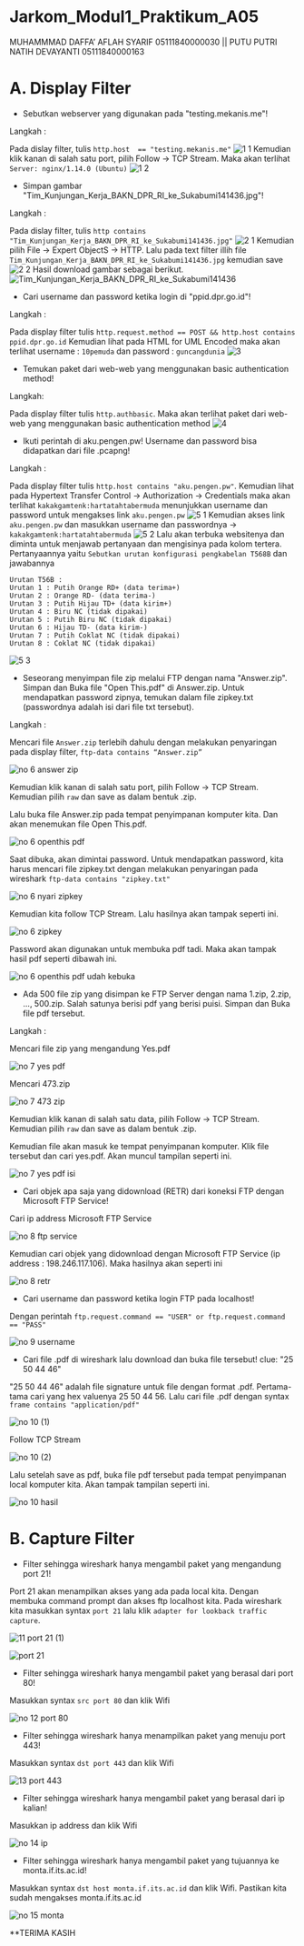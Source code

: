 # Jarkom_Modul1_Praktikum_A05

MUHAMMMAD DAFFA’ AFLAH SYARIF    05111840000030 || PUTU PUTRI NATIH DEVAYANTI       05111840000163

# A. Display Filter
- Sebutkan webserver yang digunakan pada "testing.mekanis.me"!

Langkah :

Pada dislay filter, tulis `http.host  == "testing.mekanis.me"`
![1 1](https://user-images.githubusercontent.com/52326074/96357974-725f1800-112c-11eb-8bfe-91b6392ed75d.jpg)
Kemudian klik kanan di salah satu port, pilih Follow -> TCP Stream. Maka akan terlihat `Server: nginx/1.14.0 (Ubuntu)`
![1 2](https://user-images.githubusercontent.com/52326074/96357975-74c17200-112c-11eb-9959-38bb57da8ea1.jpg)

- Simpan gambar "Tim_Kunjungan_Kerja_BAKN_DPR_RI_ke_Sukabumi141436.jpg"!

Langkah :

Pada dislay filter, tulis `http contains "Tim_Kunjungan_Kerja_BAKN_DPR_RI_ke_Sukabumi141436.jpg"`
![2 1](https://user-images.githubusercontent.com/52326074/96357982-902c7d00-112c-11eb-8aeb-03c9093314e3.jpg)
Kemudian pilih File -> Expert ObjectS -> HTTP. Lalu pada text filter illih file `Tim_Kunjungan_Kerja_BAKN_DPR_RI_ke_Sukabumi141436.jpg` kemudian save
![2 2](https://user-images.githubusercontent.com/52326074/96357984-91f64080-112c-11eb-8652-2e1267277235.jpg)
Hasil download gambar sebagai berikut.
![Tim_Kunjungan_Kerja_BAKN_DPR_RI_ke_Sukabumi141436](https://user-images.githubusercontent.com/52326074/96357986-93c00400-112c-11eb-9b6a-0227d1af1358.jpg)

- Cari username dan password ketika login di "ppid.dpr.go.id"!

Langkah :

Pada display filter tulis `http.request.method == POST && http.host contains ppid.dpr.go.id`
Kemudian lihat pada HTML for UML Encoded maka akan terlihat username : `10pemuda` dan password : `guncangdunia`
![3](https://user-images.githubusercontent.com/52326074/96357988-a5a1a700-112c-11eb-8509-6f9885f31f6d.jpg)

- Temukan paket dari web-web yang menggunakan basic authentication method!

Langkah:

Pada display filter tulis `http.authbasic`. Maka akan terlihat paket dari web-web yang menggunakan basic authentication method
![4](https://user-images.githubusercontent.com/52326074/96357995-af2b0f00-112c-11eb-956f-94f57b1397e7.jpg)

- Ikuti perintah di aku.pengen.pw! Username dan password bisa didapatkan dari file .pcapng!

Langkah :

Pada display filter tulis `http.host contains "aku.pengen.pw"`. Kemudian lihat pada Hypertext Transfer Control -> Authorization -> Credentials maka akan terlihat `kakakgamtenk:hartatahtabermuda` menunjukkan username dan password untuk mengakses link `aku.pengen.pw`
![5 1](https://user-images.githubusercontent.com/52326074/96358004-c0741b80-112c-11eb-9223-a607b26a8076.jpg)
Kemudian akses link `aku.pengen.pw` dan masukkan username dan passwordnya -> `kakakgamtenk:hartatahtabermuda`
![5 2](https://user-images.githubusercontent.com/52326074/96358006-c23ddf00-112c-11eb-8507-be59d48645ba.jpg)
Lalu akan terbuka websitenya dan diminta untuk menjawab pertanyaan dan mengisinya pada kolom tertera. Pertanyaannya yaitu `Sebutkan urutan konfigurasi pengkabelan T568B` dan jawabannya
```
Urutan T56B :
Urutan 1 : Putih Orange RD+ (data terima+)
Urutan 2 : Orange RD- (data terima-)
Urutan 3 : Putih Hijau TD+ (data kirim+)
Urutan 4 : Biru NC (tidak dipakai)
Urutan 5 : Putih Biru NC (tidak dipakai)
Urutan 6 : Hijau TD- (data kirim-)
Urutan 7 : Putih Coklat NC (tidak dipakai)
Urutan 8 : Coklat NC (tidak dipakai)
```
![5 3](https://user-images.githubusercontent.com/52326074/96358007-c36f0c00-112c-11eb-8060-42cf094bf4f4.jpg)

- Seseorang menyimpan file zip melalui FTP dengan nama "Answer.zip". Simpan dan Buka file "Open This.pdf" di Answer.zip. Untuk mendapatkan password zipnya, temukan dalam file zipkey.txt (passwordnya adalah isi dari file txt tersebut).

Langkah : 

Mencari file `Answer.zip` terlebih dahulu dengan melakukan penyaringan pada display filter, `ftp-data contains “Answer.zip”`

![no 6 answer zip](https://user-images.githubusercontent.com/56763600/96361332-62a8f900-1157-11eb-851a-df98655116d2.png)

Kemudian klik kanan di salah satu port, pilih Follow -> TCP Stream. Kemudian pilih `raw` dan save as dalam bentuk .zip. 

Lalu buka file Answer.zip pada tempat penyimpanan komputer kita. Dan akan menemukan file Open This.pdf. 

![no 6 openthis pdf](https://user-images.githubusercontent.com/56763600/96361339-6e94bb00-1157-11eb-95fc-da9e46104e7f.png)

Saat dibuka, akan dimintai password. Untuk mendapatkan password, kita harus mencari file zipkey.txt dengan melakukan penyaringan pada wireshark `ftp-data contains "zipkey.txt"`

![no 6 nyari zipkey](https://user-images.githubusercontent.com/56763600/96361360-9421c480-1157-11eb-9040-2398fa4920fd.png)

Kemudian kita follow TCP Stream. Lalu hasilnya akan tampak seperti ini. 

![no 6 zipkey](https://user-images.githubusercontent.com/56763600/96361346-76545f80-1157-11eb-8b63-0091c71f36d4.png)

Password akan digunakan untuk membuka pdf tadi. Maka akan tampak hasil pdf seperti dibawah ini. 

![no 6 openthis pdf udah kebuka](https://user-images.githubusercontent.com/56763600/96361365-a0a61d00-1157-11eb-9c4e-8124ac0dbf5c.png)

- Ada 500 file zip yang disimpan ke FTP Server dengan nama 1.zip, 2.zip, ..., 500.zip. Salah satunya berisi pdf yang berisi puisi. Simpan dan Buka file pdf tersebut.

Langkah :

Mencari file zip yang mengandung Yes.pdf

![no 7 yes pdf](https://user-images.githubusercontent.com/56763600/96361912-30e66100-115c-11eb-8b19-1039ab35f229.png)

Mencari 473.zip

![no 7 473 zip](https://user-images.githubusercontent.com/56763600/96361913-33e15180-115c-11eb-83e8-7c4e4c59ed0d.png)

Kemudian klik kanan di salah satu data, pilih Follow -> TCP Stream. Kemudian pilih `raw` dan save as dalam bentuk .zip. 

Kemudian file akan masuk ke tempat penyimpanan komputer. Klik file tersebut dan cari yes.pdf. Akan muncul tampilan seperti ini. 

![no 7 yes pdf isi](https://user-images.githubusercontent.com/56763600/96361918-3cd22300-115c-11eb-9931-34e0ac9cd72e.png)


- Cari objek apa saja yang didownload (RETR) dari koneksi FTP dengan Microsoft FTP Service!

Cari ip address Microsoft FTP Service

![no 8 ftp service](https://user-images.githubusercontent.com/56763600/96362118-a0a91b80-115d-11eb-997a-3a243c15973d.jpg)

Kemudian cari objek yang didownload dengan Microsoft FTP Service (ip address : 198.246.117.106). Maka hasilnya akan seperti ini

![no 8 retr ](https://user-images.githubusercontent.com/56763600/96362119-a30b7580-115d-11eb-9702-bf573889f01c.png)


- Cari username dan password ketika login FTP pada localhost!

Dengan perintah `ftp.request.command == "USER" or ftp.request.command == "PASS"`

![no 9 username](https://user-images.githubusercontent.com/56763600/96362182-20cf8100-115e-11eb-970d-aa252e0f3b2a.png)

- Cari file .pdf di wireshark lalu download dan buka file tersebut! clue: "25 50 44 46"

"25 50 44 46" adalah file signature untuk file dengan format .pdf. Pertama-tama cari yang hex valuenya 25 50 44 56. Lalu cari file .pdf dengan syntax `frame contains "application/pdf"`

![no 10 (1)](https://user-images.githubusercontent.com/56763600/96362551-b3711f80-1160-11eb-94a2-c231fce7167d.png)

Follow TCP Stream 

![no 10 (2)](https://user-images.githubusercontent.com/56763600/96362556-b9670080-1160-11eb-8cdf-4ca41ce4078b.png)

Lalu setelah save as pdf, buka file pdf tersebut pada tempat penyimpanan local komputer kita. Akan tampak tampilan seperti ini.

![no 10 hasil](https://user-images.githubusercontent.com/56763600/96362559-bb30c400-1160-11eb-9c69-9c81e3f73dd5.png)




# B. Capture Filter
- Filter sehingga wireshark hanya mengambil paket yang mengandung port 21!

Port 21 akan menampilkan akses yang ada pada local kita. Dengan membuka command prompt dan akses ftp localhost kita. 
Pada wireshark kita masukkan syntax `port 21` lalu klik `adapter for lookback traffic capture`. 

![11 port 21 (1)](https://user-images.githubusercontent.com/56763600/96362696-b15b9080-1161-11eb-8ecc-0114266b75b6.png)

![port 21](https://user-images.githubusercontent.com/56763600/96362705-c9331480-1161-11eb-9d1e-eb2bd561a332.png)


- Filter sehingga wireshark hanya mengambil paket yang berasal dari port 80!

Masukkan syntax `src port 80` dan klik Wifi

![no 12 port 80](https://user-images.githubusercontent.com/56763600/96362757-2a5ae800-1162-11eb-9f7e-df8560dfccbf.png)

- Filter sehingga wireshark hanya menampilkan paket yang menuju port 443!

Masukkan syntax `dst port 443` dan klik Wifi

![13 port 443](https://user-images.githubusercontent.com/56763600/96362760-2dee6f00-1162-11eb-957b-2bf28fa5b877.png)

- Filter sehingga wireshark hanya mengambil paket yang berasal dari ip kalian!

Masukkan ip address dan klik Wifi

![no 14 ip](https://user-images.githubusercontent.com/56763600/96362762-32b32300-1162-11eb-8eed-6c872517cc7d.png)


- Filter sehingga wireshark hanya mengambil paket yang tujuannya ke monta.if.its.ac.id!

Masukkan syntax `dst host monta.if.its.ac.id` dan klik Wifi. Pastikan kita sudah mengakses monta.if.its.ac.id

![no 15 monta](https://user-images.githubusercontent.com/56763600/96362767-347ce680-1162-11eb-9678-559b41221960.png)


**TERIMA KASIH
